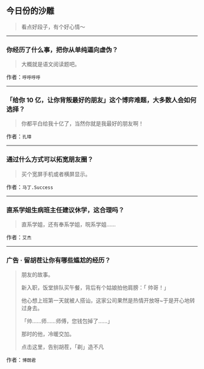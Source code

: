 ## 今日份的沙雕

> 看点好段子，有个好心情～


 
---

### 你经历了什么事，把你从单纯逼向虚伪？

> 大概就是语文阅读题吧。


作者：`呼呼呼呼`

---

### 「给你 10 亿，让你背叛最好的朋友」这个博弈难题，大多数人会如何选择？

> 你都平白给我十亿了，当然你就是我最好的朋友啊！


作者：`孔璋`

---

### 通过什么方式可以拓宽朋友圈？

> 买个宽屏手机或者横屏显示。


作者：`马丁.Success`

---

### 直系学姐生病班主任建议休学，这合理吗？

> 直系学姐，还有奉系学姐，晥系学姐……


作者：`艾杰`

---

### 广告 · 留胡茬让你有哪些尴尬的经历？

> 朋友的故事。
> 
> 新入职，饭堂排队买午餐，背后有个姑娘拍他肩膀：「 帅哥！」
> 
> 他心想上班第一天就被人搭讪，这家公司果然是热情开放呀~于是开心地转过身去。
> 
> 「帅……师……师傅，您钱包掉了……」
> 
> 那时的他，冷暖交加。
> 
> 点击这里，告别胡茬，「剃」造不凡


作者：`博朗君`